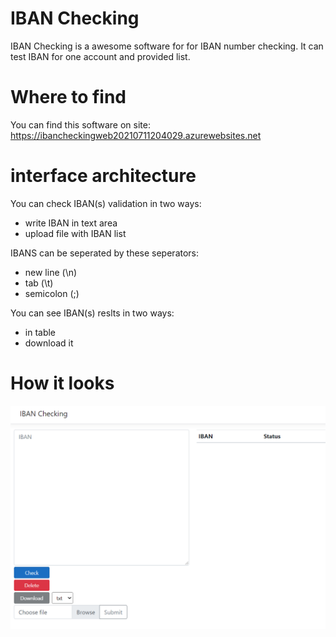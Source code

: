 # IBAN Checking

IBAN Checking is a awesome software for for IBAN number checking. It can test IBAN for one account and provided list.

# Where to find

You can find this software on site: https://ibancheckingweb20210711204029.azurewebsites.net

# interface architecture

You can check IBAN(s) validation in two ways:
<ul>
<li>write IBAN in text area</li>
<li>upload file with IBAN list</li>
</ul>

IBANS can be seperated by these seperators:
<ul>
<li>new line (\n)</li>
<li>tab (\t)</li>
<li>semicolon (;)</li>
</ul>


You can see IBAN(s) reslts in two ways:
<ul>
<li>in table</li>
<li>download it</li>
</ul>

# How it looks
![Software](img/Software.png)

